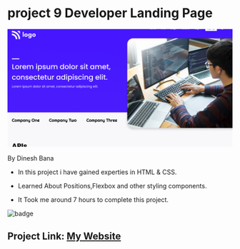 # project 9 Developer Landing Page

![Image](thumbnail.png)

By Dinesh Bana

- In this project i have gained experties in HTML & CSS.

- Learned About Positions,Flexbox and other styling components.

- It Took me around 7 hours to complete this project.

![badge](https://img.shields.io/badge/Developer%20Landing%20Page-HTML%20%26%20CSS-yellowgreen)

## Project Link: [My Website](https://crypto-webpage.netlify.app/)
